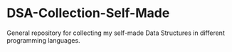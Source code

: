 # DSA-Collection-Self-Made
General repository for collecting my self-made Data Structures in different programming languages.
